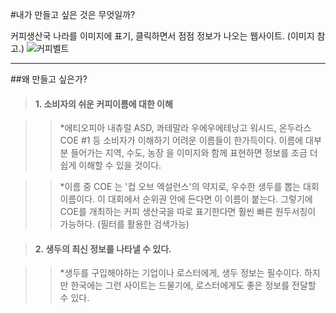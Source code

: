 #내가 만들고 싶은 것은 무엇일까?

커피생산국 나라를 이미지에 표기, 클릭하면서 점점 정보가 나오는 웹사이트. (이미지 참고.)
![커피벨트](https://user-images.githubusercontent.com/87072502/138841521-038490d0-200d-49ba-bb05-314febe65351.jpg)
***
##왜 만들고 싶은가?

> #### 1. 소비자의 쉬운 커피이름에 대한 이해

> > *에티오피아 내츄럴 ASD, 콰테말라 우에우에테낭고 워시드, 온두라스 COE #1 등 소비자가 이해하기 어려운 이름들이 한가득이다.
> >  이름에 대부분 들어가는 지역, 수도, 농장 을 이미지와 함께 표현하면 정보를 조금 더 쉽게 이해할 수 있을 것이다.

> > *이름 중 COE 는 '컵 오브 엑설런스'의 약지로, 우수한 생두를 뽑는 대회 이름이다. 이 대회에서 순위권 안에 든다면 이 이름이 붙는다.
> > 그렇기에 COE를 개최하는 커피 생산국을 따로 표기한다면 훨씬 빠른 원두서칭이 가능하다. (필터를 활용한 검색가능)

> #### 2. 생두의 최신 정보를 나타낼 수 있다.

> > *생두를 구입해야하는 기업이나 로스터에게, 생두 정보는 필수이다. 하지만 한국에는 그런 사이트는 드물기에, 로스터에게도 좋은 정보를 전달할 수 있다.
> > 
